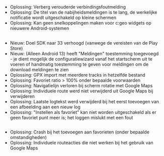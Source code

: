 ##
- Oplossing: Verberg verouderde verbindingsfoutmelding
- Oplossing: De titel van de nabijheidsmeldingen is te lang, de werkelijke notificatie wordt uitgeschakeld op kleine schermen
- Oplossing: Kan geen snelkoppelingen maken voor c:geo widgets op nieuwere Android-systemen

##
- Nieuw: Doel SDK naar 33 verhoogd (vanwege de vereisten van de Play Store)
- Nieuw: (Alleen Android 13) heeft "Meldingen" toestemming toegevoegd - je dient mogelijk de configuratiewizard vanaf het startscherm uit te voeren of handmatig toestemming te geven voor meldingen om de download meldingen te zien
- Oplossing: GPX import met meerdere tracks in hetzelfde bestand
- Oplossing: Favoriet ratio > 100% onder bepaalde voorwaarden
- Oplossing: Navigatielijn verloren bij scherm rotatie met Google Maps
- Oplossing: Individuele route werd niet verwijderd uit Google Maps bij verwijderen
- Oplossing: Laatste logtekst werd verwijderd bij het eerst toevoegen van een afbeelding aan een nieuw log
- Oplossing: "Instellen als favoriet" kan niet worden uitgeschakeld als er geen favoriet punt meer is; het loggen mislukt met een fout

##
- Oplossing: Crash bij het toevoegen aan favorieten (onder bepaalde omstandigheden)
- Oplossing: Individuele routeacties die niet werken bij het gebruik van Google Maps
